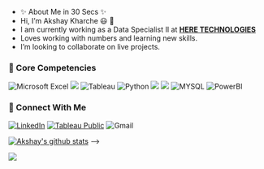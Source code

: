 
- ✨ About Me in 30 Secs ✨
- Hi, I’m Akshay Kharche :smiley: :wave:
- I am currently working as a Data Specialist II at [**HERE TECHNOLOGIES**](https://www.here.com/)
- Loves working with numbers and learning new skills.
- I’m looking to collaborate on live projects.

### 🤖 Core Competencies
![Microsoft Excel](https://img.shields.io/badge/Microsoft_Excel-217346?style=for-the-badge&logo=microsoft-excel&logoColor=white) 
<img src="https://img.shields.io/badge/postgres-%23316192.svg?style=for-the-badge&logo=postgresql&logoColor=white">
![Tableau](https://img.shields.io/badge/Tableau-8aede6?style=for-the-badge&logo=Tableau&logoColor=white) 
![Python](https://img.shields.io/badge/python-3670A0?style=for-the-badge&logo=python&logoColor=ffdd54)
<img src="https://img.shields.io/badge/pandas-%23150458.svg?style=for-the-badge&logo=pandas&logoColor=white">
<img src="https://img.shields.io/badge/numpy-%23013243.svg?style=for-the-badge&logo=numpy&logoColor=white">
![MYSQL](https://img.shields.io/badge/MYSQL-4DC6E2?style=for-the-badge&logo=microsoft-sql&logoColor=white)
![PowerBI](https://img.shields.io/badge/PowerBI-d6d945?style=for-the-badge&logo=microsoft-PowerBI&logoColor=white)



### 🤝 Connect With Me
[![LinkedIn](https://img.shields.io/badge/linkedin-%230077B5.svg?style=for-the-badge&logo=linkedin&logoColor=white)](https://www.linkedin.com/in/akshaykharche/)
[![Tableau Public](https://img.shields.io/badge/Tableau_Public-%232C2D72.svg?style=for-the-badge&logo=Tableau&&logoColor=white)](https://public.tableau.com/app/profile/akshay.kharche) 
![Gmail](https://img.shields.io/badge/akshaykharche07@gmail.com-D14836?style=for-the-badge&logo=gmail&logoColor=white)


[![Akshay's github stats](https://github-readme-stats.vercel.app/api?username=kharche07&hide=contribs,prs)](https://github.com/anuraghazra/github-readme-stats)
-->


![](https://komarev.com/ghpvc/?username=kharche07&style=social)


<!---
kharche07/kharche07 is a ✨ special ✨ repository because its `README.md` (this file) appears on your GitHub profile.
You can click the Preview link to take a look at your changes.
--->
